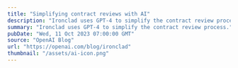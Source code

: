 ```yaml
---
title: "Simplifying contract reviews with AI"
description: "Ironclad uses GPT-4 to simplify the contract review process."
summary: "Ironclad uses GPT-4 to simplify the contract review process."
pubDate: "Wed, 11 Oct 2023 07:00:00 GMT"
source: "OpenAI Blog"
url: "https://openai.com/blog/ironclad"
thumbnail: "/assets/ai-icon.png"
---
```


